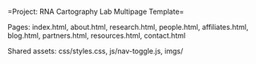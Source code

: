=Project: RNA Cartography Lab Multipage Template=

Pages: index.html, about.html, research.html, people.html, affiliates.html, blog.html, partners.html, resources.html, contact.html

Shared assets: css/styles.css, js/nav-toggle.js, imgs/
